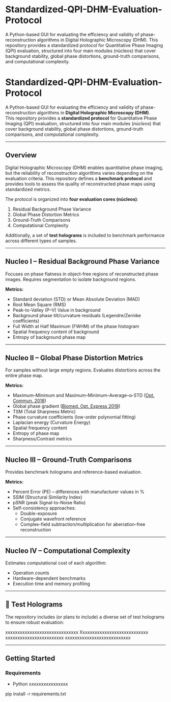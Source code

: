 # Standardized-QPI-DHM-Evaluation-Protocol
A Python-based GUI for evaluating the efficiency and validity of phase-reconstruction algorithms in Digital Holographic Microscopy (DHM).
This repository provides a standardized protocol for Quantitative Phase Imaging (QPI) evaluation, structured into four main modules (núcleos) that cover background stability, global phase distortions, ground-truth comparisons, and computational complexity.

# Standardized-QPI-DHM-Evaluation-Protocol  

A Python-based GUI for evaluating the efficiency and validity of phase-reconstruction algorithms in **Digital Holographic Microscopy (DHM)**.  
This repository provides a **standardized protocol** for Quantitative Phase Imaging (QPI) evaluation, structured into four main modules (*núcleos*) that cover background stability, global phase distortions, ground-truth comparisons, and computational complexity.  

---

## Overview  

Digital Holographic Microscopy (DHM) enables quantitative phase imaging, but the reliability of reconstruction algorithms varies depending on the evaluation criteria. This repository defines a **benchmark protocol** and provides tools to assess the quality of reconstructed phase maps using standardized metrics.  

The protocol is organized into **four evaluation cores (núcleos)**:  

1. Residual Background Phase Variance  
2. Global Phase Distortion Metrics  
3. Ground-Truth Comparisons  
4. Computational Complexity  

Additionally, a set of **test holograms** is included to benchmark performance across different types of samples.  

---

## Nucleo I – Residual Background Phase Variance  

Focuses on phase flatness in object-free regions of reconstructed phase images. Requires segmentation to isolate background regions.  

**Metrics:**  
- Standard deviation (STD) or Mean Absolute Deviation (MAD)  
- Root Mean Square (RMS)  
- Peak-to-Valley (P–V) Value in background  
- Background phase tilt/curvature residuals (Legendre/Zernike coefficients)  
- Full Width at Half Maximum (FWHM) of the phase histogram  
- Spatial frequency content of background  
- Entropy of background phase map  

---

##  Nucleo II – Global Phase Distortion Metrics  

For samples without large empty regions. Evaluates distortions across the entire phase map.  

**Metrics:**  
- Maximum–Minimum and Maximum–Minimum–Average–α-STD ([Opt. Commun. 2018](https://doi.org/10.1016/j.optcom.2018.08.061))  
- Global phase gradient ([Biomed. Opt. Express 2019](https://doi.org/10.1364/BOE.10.000283))  
- TSM (Total Sharpness Metric)  
- Phase curvature coefficients (low-order polynomial fitting)  
- Laplacian energy (Curvature Energy)  
- Spatial frequency content  
- Entropy of phase map  
- Sharpness/Contrast metrics  

---

##  Nucleo III – Ground-Truth Comparisons  

Provides benchmark holograms and reference-based evaluation.  

**Metrics:**  
- Percent Error (PE) – differences with manufacturer values in %  
- SSIM (Structural Similarity Index)  
- pSNR (peak Signal-to-Noise Ratio)  
- Self-consistency approaches:  
  - Double-exposure  
  - Conjugate wavefront reference  
  - Complex-field subtraction/multiplication for aberration-free reconstruction  

---

##  Nucleo IV – Computational Complexity  

Estimates computational cost of each algorithm:  
- Operation counts  
- Hardware-dependent benchmarks  
- Execution time and memory profiling  

---

## 🧪 Test Holograms  

The repository includes (or plans to include) a diverse set of test holograms to ensure robust evaluation:  

xxxxxxxxxxxxxxxxxxxxxxxxxxxxxx Xxxxxxxxxxxxxxxxxxxxxxxxxxxx 
xxxxxxxxxxxxxxxxxxxxxxxx xxxxxxxxxxxxxxxxxxxxxxxxxxx

---

## Getting Started  

### Requirements  
- Python xxxxxxxxxxxxxxxx 


pip install -r requirements.txt
